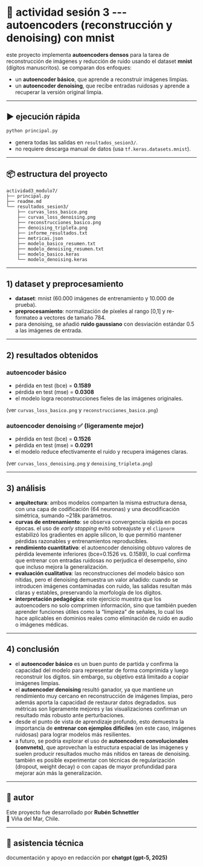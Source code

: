# 📘 actividad sesión 3 --- autoencoders (reconstrucción y denoising) con mnist

este proyecto implementa **autoencoders densos** para la tarea de
reconstrucción de imágenes y reducción de ruido usando el dataset
**mnist** (dígitos manuscritos). se comparan dos enfoques:  
- un **autoencoder básico**, que aprende a reconstruir imágenes limpias.  
- un **autoencoder denoising**, que recibe entradas ruidosas y aprende a
recuperar la versión original limpia.  

---

## ▶️ ejecución rápida

```bash
python principal.py
```

- genera todas las salidas en `resultados_sesion3/`.  
- no requiere descarga manual de datos (usa `tf.keras.datasets.mnist`).  

---

## 📦 estructura del proyecto

```
actividad3_modulo7/
├── principal.py
├── readme.md
└── resultados_sesion3/
    ├── curvas_loss_basico.png
    ├── curvas_loss_denoising.png
    ├── reconstrucciones_basico.png
    ├── denoising_tripleta.png
    ├── informe_resultados.txt
    ├── metricas.json
    ├── modelo_basico_resumen.txt
    ├── modelo_denoising_resumen.txt
    ├── modelo_basico.keras
    └── modelo_denoising.keras
```

---

## 1) dataset y preprocesamiento

- **dataset**: mnist (60.000 imágenes de entrenamiento y 10.000 de
  prueba).  
- **preprocesamiento**: normalización de píxeles al rango [0,1] y
  re-formateo a vectores de tamaño 784.  
- para denoising, se añadió **ruido gaussiano** con desviación estándar
  0.5 a las imágenes de entrada.  

---

## 2) resultados obtenidos

### autoencoder básico

- pérdida en test (bce) = **0.1589**  
- pérdida en test (mse) = **0.0308**  
- el modelo logra reconstrucciones fieles de las imágenes originales.  

(ver `curvas_loss_basico.png` y `reconstrucciones_basico.png`)

### autoencoder denoising ✅ (ligeramente mejor)

- pérdida en test (bce) = **0.1526**  
- pérdida en test (mse) = **0.0291**  
- el modelo reduce efectivamente el ruido y recupera imágenes claras.  

(ver `curvas_loss_denoising.png` y `denoising_tripleta.png`)

---

## 3) análisis

- **arquitectura**: ambos modelos comparten la misma estructura densa,
  con una capa de codificación (64 neuronas) y una decodificación
  simétrica, sumando ~218k parámetros.  
- **curvas de entrenamiento**: se observa convergencia rápida en pocas
  épocas. el uso de *early stopping* evitó sobreajuste y el `clipnorm`
  estabilizó los gradientes en apple silicon, lo que permitió mantener
  pérdidas razonables y entrenamientos reproducibles.  
- **rendimiento cuantitativo**: el autoencoder denoising obtuvo valores
  de pérdida levemente inferiores (bce=0.1526 vs. 0.1589), lo cual
  confirma que entrenar con entradas ruidosas no perjudica el desempeño,
  sino que incluso mejora la generalización.  
- **evaluación cualitativa**: las reconstrucciones del modelo básico son
  nítidas, pero el denoising demuestra un valor añadido: cuando se
  introducen imágenes contaminadas con ruido, las salidas resultan más
  claras y estables, preservando la morfología de los dígitos.  
- **interpretación pedagógica**: este ejercicio muestra que los
  autoencoders no solo comprimen información, sino que también pueden
  aprender funciones útiles como la “limpieza” de señales, lo cual los
  hace aplicables en dominios reales como eliminación de ruido en audio
  o imágenes médicas.  

---

## 4) conclusión

- el **autoencoder básico** es un buen punto de partida y confirma la
  capacidad del modelo para representar de forma comprimida y luego
  reconstruir los dígitos. sin embargo, su objetivo está limitado a
  copiar imágenes limpias.  
- el **autoencoder denoising** resultó ganador, ya que mantiene un
  rendimiento muy cercano en reconstrucción de imágenes limpias, pero
  además aporta la capacidad de restaurar datos degradados. sus métricas
  son ligeramente mejores y las visualizaciones confirman un resultado
  más robusto ante perturbaciones.  
- desde el punto de vista de aprendizaje profundo, esto demuestra la
  importancia de **entrenar con ejemplos difíciles** (en este caso,
  imágenes ruidosas) para lograr modelos más resilientes.  
- a futuro, se podría explorar el uso de **autoencoders convolucionales
  (convnets)**, que aprovechan la estructura espacial de las imágenes y
  suelen producir resultados mucho más nítidos en tareas de denoising.
  también es posible experimentar con técnicas de regularización
  (dropout, weight decay) o con capas de mayor profundidad para mejorar
  aún más la generalización.  

---

## 👤 autor

Este proyecto fue desarrollado por **Rubén Schnettler**  
📍 Viña del Mar, Chile.  

---

## 🤖 asistencia técnica

documentación y apoyo en redacción por **chatgpt (gpt-5, 2025)**
